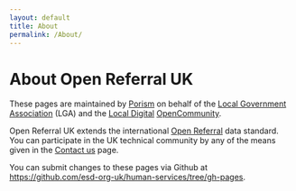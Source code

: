 ```yaml
---
layout: default
title: About
permalink: /About/
---
```

# About Open Referral UK
These pages are maintained by [Porism](https://porism.com/) on behalf of the [Local Government Association](https://www.local.gov.uk/) (LGA) and the [Local Digital](https://localdigital.gov.uk/)  [OpenCommunity](https://opencommunity.org.uk/).

Open Referral UK extends the international [Open Referral](https://openreferral.org/) data standard. You can participate in the UK technical community by any of the means given in the [Contact us](/ContactUs/) page.

You can submit changes to these pages via Github at <https://github.com/esd-org-uk/human-services/tree/gh-pages>.
